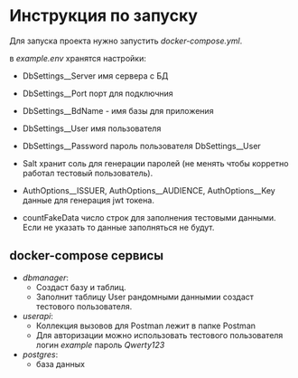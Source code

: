 # Инструкция по запуску

Для запуска проекта нужно запустить *docker-compose.yml*.

в *example.env* хранятся настройки:

- DbSettings__Server имя сервера с БД
- DbSettings__Port порт для подключния
- DbSettings__BdName - имя базы для приложения
- DbSettings__User имя пользователя
- DbSettings__Password пароль пользователя DbSettings__User

- Salt хранит соль для генерации паролей (не менять чтобы корретно работал тестовый пользователь).
- AuthOptions__ISSUER, AuthOptions__AUDIENCE, AuthOptions__Key данные для генерация jwt токена.

- countFakeData число строк для заполнения тестовыми данными. Если не указать то данные заполняться не будут.

## docker-compose сервисы

- *dbmanager*:
	- Создаст базу и таблиц. 
	- Заполнит таблицу User рандомными даннымии создаст тестового пользователя. 
- *userapi*:
	- Коллекция вызовов для Postman лежит в папке Postman
	- Для авторизации можно использовать тестового пользователя логин *example* пароль *Qwerty123*
- *postgres*:
	- база данных